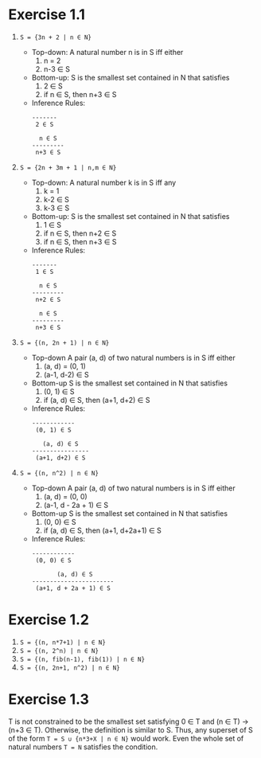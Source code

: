 Exercise 1.1
============

1. `S = {3n + 2 | n ∈ N}`
   - Top-down:
     A natural number n is in S iff either
     1. n = 2
     2. n-3 ∈ S
   - Bottom-up:
     S is the smallest set contained in N that satisfies
     1. 2 ∈ S
     2. if n ∈ S, then n+3 ∈ S
   - Inference Rules:
     ```
     -------
      2 ∈ S
     
       n ∈ S
     ---------
      n+3 ∈ S
     ```
     
2. `S = {2n + 3m + 1 | n,m ∈ N}` 
   - Top-down:
     A natural number k is in S iff any
     1. k = 1
     2. k-2 ∈ S
     3. k-3 ∈ S
   - Bottom-up:
     S is the smallest set contained in N that satisfies
     1. 1 ∈ S
     2. if n ∈ S, then n+2 ∈ S
     3. if n ∈ S, then n+3 ∈ S
   - Inference Rules:
     ```
     -------
      1 ∈ S
     
       n ∈ S
     ---------
      n+2 ∈ S
     
       n ∈ S
     ---------
      n+3 ∈ S
     ```
     
3. `S = {(n, 2n + 1) | n ∈ N}` 
   - Top-down
     A pair (a, d) of two natural numbers is in S iff either
     1. (a, d) = (0, 1)
     2. (a-1, d-2) ∈ S
   - Bottom-up
     S is the smallest set contained in N that satisfies
     1. (0, 1) ∈ S
     2. if (a, d) ∈ S, then (a+1, d+2) ∈ S
   - Inference Rules:
     ```
     ------------
      (0, 1) ∈ S
     
        (a, d) ∈ S
     ----------------
      (a+1, d+2) ∈ S
     ```
     
4. `S = {(n, n^2) | n ∈ N}` 
   - Top-down
     A pair (a, d) of two natural numbers is in S iff either
     1. (a, d) = (0, 0)
     2. (a-1, d - 2a + 1) ∈ S
   - Bottom-up
     S is the smallest set contained in N that satisfies
     1. (0, 0) ∈ S
     2. if (a, d) ∈ S, then (a+1, d+2a+1) ∈ S
   - Inference Rules:
     ```
     ------------
      (0, 0) ∈ S
     
            (a, d) ∈ S
     -----------------------
      (a+1, d + 2a + 1) ∈ S
     ```
     
Exercise 1.2
============
1. `S = {(n, n*7+1) | n ∈ N}`
2. `S = {(n, 2^n) | n ∈ N}`
3. `S = {(n, fib(n-1), fib(1)) | n ∈ N}`
4. `S = {(n, 2n+1, n^2) | n ∈ N}`

Exercise 1.3
============
T is not constrained to be the smallest set satisfying 0 ∈ T and (n ∈ T) -> (n+3 ∈ T). Otherwise, the definition is similar to S. 
Thus, any superset of S of the form `T = S ∪ {n*3+X | n ∈ N}` would work. Even the whole set of natural numbers `T = N` satisfies the condition.
